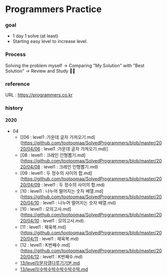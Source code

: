 Programmers Practice
====================

### goal 
 - 1 day 1 solve (at least)
 - Starting easy level to increase level.

### Process
 Solving the problem myself -> Comparing "My Solution" with "Best Solution" -> Review and Study :man_student:

### reference 
URL : https://programmers.co.kr



### history

#### 2020

- 04
  - [[06 : level1 :가운데 글자 가져오기.md](https://github.com/tootoomaa/SolvedProgrammers/blob/master/2020/04/06 : level1 :가운데 글자 가져오기.md)]
  - [08 : level1 : 크레인 인형뽑기.md](https://github.com/tootoomaa/SolvedProgrammers/blob/master/2020/04/08 : level1 : 크레인 인형뽑기.md)
  - [09 : level1 : 두 정수의 사이의 합.md](https://github.com/tootoomaa/SolvedProgrammers/blob/master/2020/04/09 : level1 : 두 정수의 사이의 합.md)
  - [10 : level1 : 나누어 떨어지는 숫자 배열.md](https://github.com/tootoomaa/SolvedProgrammers/blob/master/2020/04/10 : level1 : 나누어 떨어지는 숫자 배열.md)
  - [10 : level1 : 모의고사.md](https://github.com/tootoomaa/SolvedProgrammers/blob/master/2020/04/10 : level1 : 모의고사.md)
  - [11 : level1 : 체육복.md](https://github.com/tootoomaa/SolvedProgrammers/blob/master/2020/04/11 : level1 : 체육복.md)
  - [12 : level1 : K번째수.md](https://github.com/tootoomaa/SolvedProgrammers/blob/master/2020/04/12 : level1 : K번째수.md)
  - [13/level1/문자열다루기기본.md](https://github.com/tootoomaa/SolvedProgrammers/master/2020/04/13/level1/문자열다루기기본.md)
  - [13/level1/수박수박수박수박수박.md](https://github.com/tootoomaa/SolvedProgrammers/master/2020/04/13/level1/수박수박수박수박수박.md)


